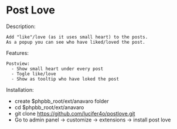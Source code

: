 Post Love
==========
  
  Description:
  
	Add "like"/love (as it uses small heart) to the posts. 
	As a popup you can see who have liked/loved the post.
	
  Features:
    
	Postview:
	  - Show small heart under every post 
	  - Togle like/love
	  - Show as tooltip who have loked the post
	  
   Installation:
   
   - create $phpbb_root/ext/anavaro folder
   - cd $phpbb_root/ext/anavaro
   - git clone https://github.com/lucifer4o/postlove.git
   - Go to admin panel -> customize -> extensions -> install post love